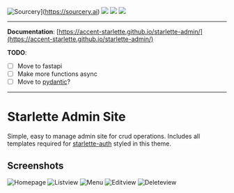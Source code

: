 ![Sourcery](https://img.shields.io/badge/Sourcery-refactored-blueviolet.svg)](https://sourcery.ai)
![](https://github.com/accent-starlette/starlette-admin/workflows/Testing%20Workflow/badge.svg?branch=master)
![](https://github.com/accent-starlette/starlette-admin/workflows/Deploy%20to%20GitHub%20Pages/badge.svg?branch=master)
![](https://codecov.io/gh/accent-starlette/starlette-admin/branch/master/graph/badge.svg)

---

**Documentation**: [https://accent-starlette.github.io/starlette-admin/](https://accent-starlette.github.io/starlette-admin/)

**TODO**:

* [ ] Move to fastapi
* [ ] Make more functions async
* [ ] Move to [pydantic](https://github.com/samuelcolvin/pydantic/)?

---

# Starlette Admin Site

Simple, easy to manage admin site for crud operations. Includes all templates required
for [starlette-auth](https://github.com/accent-starlette/starlette-auth) styled in this theme.

## Screenshots
![Homepage](/screenshots/screenshot_1.png?raw=true)
![Listview](/screenshots/screenshot_2.png?raw=true)
![Menu](/screenshots/screenshot_3.png?raw=true)
![Editview](/screenshots/screenshot_4.png?raw=true)
![Deleteview](/screenshots/screenshot_5.png?raw=true)
